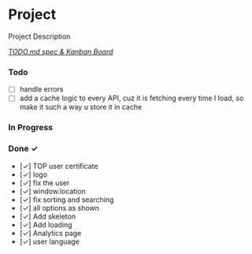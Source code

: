 # Project

Project Description

<em>[TODO.md spec & Kanban Board](https://bit.ly/3fCwKfM)</em>

### Todo

- [ ] handle errors
- [ ] add a cache logic to every API, cuz it is fetching every time I load, so make it such a way u store it in cache

### In Progress


### Done ✓
- [✓] TOP user certificate
- [✓] logo
- [✓] fix the user  
- [✓] window.location
- [✓] fix sorting and searching
- [✓] all options as shown
- [✓] Add skeleton
- [✓] Add loading 
- [✓] Analytics page
- [✓] user language


